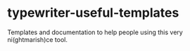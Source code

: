 # typewriter-useful-templates
Templates and documentation to help people using this very ni(ghtmarish)ce tool. 
